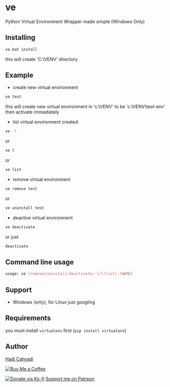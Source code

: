 

# ve

Python Virtual Environment Wrapper made simple (Windows Only)

## Installing

```bash
ve.bat install

```
this will create 'C:\VENV' directory

## Example

- create new virtual environment
```bash
ve test
```
  this will create new virtual environment in 'c:\VENV' to be 'c:\VENV\test-env' then activate immediately 
  
- list virtual environment created
```bash
ve -l
```
or 
```bash
ve l
```
or
```bash
ve list
```
- remove virtual environment
```bash
ve remove test
```
or
```bash
ve uninstall test
```

- deactive virtual environment
```bash
ve deactivate
```
or just
```bash
deactivate
```

## Command line usage
```bash
usage: ve [remove/uninstall/deactivate/-l/l/list] [NAME]
```
## Support

- Windows (only), for Linux just googling

## Requirements

you must install `virtualenv` first (`pip install virtualenv`)

## Author
[Hadi Cahyadi](mailto:cumulus13@gmail.com)

[![Buy Me a Coffee](https://www.buymeacoffee.com/assets/img/custom_images/orange_img.png)](https://www.buymeacoffee.com/cumulus13)

[![Donate via Ko-fi](https://ko-fi.com/img/githubbutton_sm.svg)](https://ko-fi.com/cumulus13)
 [Support me on Patreon](https://www.patreon.com/cumulus13)